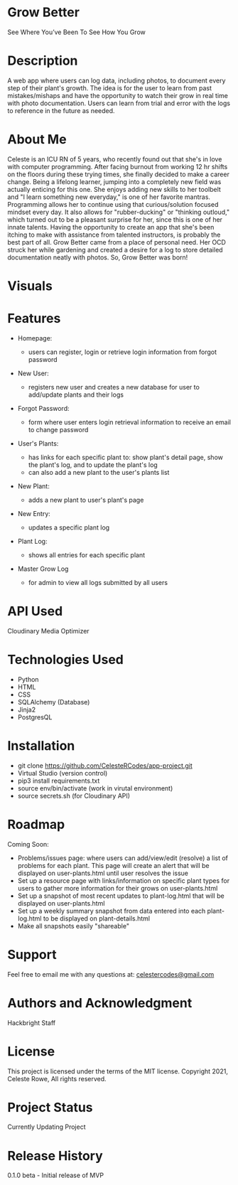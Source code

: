 # Grow Better
See Where You’ve Been To See How You Grow

# Description
A web app where users can log data, including photos, to document every step of their plant's growth. The idea is for the user to learn from past mistakes/mishaps and have the opportunity to watch their grow in real time with photo documentation. Users can learn from trial and error with the logs to reference in the future as needed. 

# About Me
Celeste is an ICU RN of 5 years, who recently found out that she's in love with computer programming. After facing burnout from working 12 hr shifts on the floors during these trying times, she finally decided to make a career change. Being a lifelong learner, jumping into a completely new field was actually enticing for this one. She enjoys adding new skills to her toolbelt and "I learn something new everyday," is one of her favorite mantras. 
Programming allows her to continue using that curious/solution focused mindset every day. It also allows for "rubber-ducking" or "thinking outloud," which turned out to be a pleasant surprise for her, since this is one of her innate talents. Having the opportunity to create an app that she's been itching to make with assistance from talented instructors, is probably the best part of all. Grow Better came from a place of personal need. Her OCD struck her while gardening and created a desire for a log to store detailed documentation neatly with photos. So, Grow Better was born!    

# Visuals

# Features
* Homepage: 
    * users can register, login or retrieve login information from forgot password 
    
* New User: 
    * registers new user and creates a new database for user to add/update plants and their logs 
    
* Forgot Password: 
    * form where user enters login retrieval information to receive an email to change password 
    
* User's Plants: 
    * has links for each specific plant to: show plant's detail page, show the plant's log, and to update the plant's log
    * can also add a new plant to the user's plants list 
    
* New Plant: 
    * adds a new plant to user's plant's page 
    
* New Entry: 
    * updates a specific plant log 
    
* Plant Log: 
    * shows all entries for each specific plant 

* Master Grow Log
    * for admin to view all logs submitted by all users 

# API Used
Cloudinary Media Optimizer

# Technologies Used
* Python
* HTML
* CSS
* SQLAlchemy (Database)
* Jinja2
* PostgresQL

# Installation
* git clone https://github.com/CelesteRCodes/app-project.git
* Virtual Studio (version control)
* pip3 install requirements.txt
* source env/bin/activate (work in virutal environment)
* source secrets.sh (for Cloudinary API)


# Roadmap
Coming Soon:
* Problems/issues page: where users can add/view/edit (resolve) a list of problems for each plant.
This page will create an alert that will be displayed on user-plants.html until user resolves the issue
* Set up a resource page with links/information on specific plant types for users to gather more information for their grows on user-plants.html
* Set up a snapshot of most recent updates to plant-log.html that will be displayed on user-plants.html
* Set up a weekly summary snapshot from data entered into each plant-log.html to be displayed on plant-details.html 
* Make all snapshots easily "shareable" 

# Support 
Feel free to email me with any questions at: celestercodes@gmail.com 

# Authors and Acknowledgment
Hackbright Staff 

# License
This project is licensed under the terms of the MIT license.
Copyright 2021, Celeste Rowe, All rights reserved.

# Project Status
Currently Updating Project

# Release History
0.1.0 beta - Initial release of MVP
